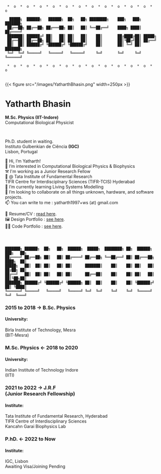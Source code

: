 
```goat
 *  o  *  o  *  o  *  o  *  o  *  o  *  o  *  o  *  o  *  o  *  o  *  o  
                                                                            
  █████╗  ██████╗   ██████╗  ██╗   ██╗ ████████╗    ███╗   ███╗ ███████╗
 ██╔══██╗ ██╔══██╗ ██╔═══██╗ ██║   ██║ ╚══██╔══╝    ████╗ ████║ ██╔════╝
 ███████║ ██████╔╝ ██║   ██║ ██║   ██║    ██║       ██╔████╔██║ █████╗
 ██╔══██║ ██╔══██╗ ██║   ██║ ██║   ██║    ██║       ██║╚██╔╝██║ ██╔══╝    
 ██║  ██║ ██████╔╝ ╚██████╔╝ ╚██████╔╝    ██║       ██║ ╚═╝ ██║ ███████╗
 ╚═╝  ╚═╝ ╚═════╝   ╚═════╝   ╚═════╝     ╚═╝       ╚═╝     ╚═╝ ╚══════╝
 
 *  o  *  o  *  o  *  o  *  o  *  o  *  o  *  o  *  o  *  o  *  o  *  o  
```
<br>
<div class="rowx">
  <div class="columnx">
    {{< figure src="/images/YatharthBhasin.png" width=250px >}}
  </div>
  <div class="columnx">
    <h1>Yatharth Bhasin</h1>
    <b>M.Sc. Physics (IIT-Indore)</b><br>
    Computational Biological Physicist
    <p><br></p>
    Ph.D. student in waiting.<br>
    Instituto Gulbenkian de Ciência <b>(IGC) </b><br>
    Lisbon, Portugal
  </div>
</div> 


<span hidden> Brief Paragraph Introduction </span>
👋 Hi, I’m Yatharth! \
👀 I’m interested in Computational Biological Physics & Biophysics \
⚒ I'm working as a Junior Research Fellow \
🔬 @ Tata Institute of Fundamental Research \
TIFR Centre for Interdisciplnary Sciences (TIFR-TCIS) Hyderabad<br>
🌱 I’m currently learning Living Systems Modelling \
💞️ I’m looking to collaborate on all things unknown, hardware, and software projects. \
📫 You can write to me : yatharth1997+ws (at) gmail.com


<span hidden> Links </span>
📃 Resume/CV : [read here](https://drive.google.com/file/d/1XtsUeojuXNe-d_a9AhDXsk7MJZiTlsvz/view?usp=sharing). \
🖼️ Design Portfolio : [see here](https://drive.google.com/file/d/1a0pQmmWagRprBTpElnuLLAm9PI0GC458/view?usp=sharing).\
👨‍💻 Code Portfolio : [see here](https://github.com/yatharthb97).

<p>&nbsp;</p>


``` goat

███████╗ ██████╗  ██╗   ██╗  ██████╗  █████╗  ████████╗ ██╗  ██████╗  ███╗   ██╗
██╔════╝ ██╔══██╗ ██║   ██║ ██╔════╝ ██╔══██╗ ╚══██╔══╝ ██║ ██╔═══██╗ ████╗  ██║
█████╗   ██║  ██║ ██║   ██║ ██║      ███████║    ██║    ██║ ██║   ██║ ██╔██╗ ██║
██╔══╝   ██║  ██║ ██║   ██║ ██║      ██╔══██║    ██║    ██║ ██║   ██║ ██║╚██╗██║
███████╗ ██████╔╝ ╚██████╔╝ ╚██████╗ ██║  ██║    ██║    ██║ ╚██████╔╝ ██║ ╚████║
╚══════╝ ╚═════╝   ╚═════╝   ╚═════╝ ╚═╝  ╚═╝    ╚═╝    ╚═╝  ╚═════╝  ╚═╝  ╚═══╝
```
<html>
<centre>
<div class="timeline">
  <div class="outer">
    <div class="card">
      <div class="info">
        <h3 class="title">2015 to 2018 → B.Sc. Physics</h3>
        <p><h4>University:</h4>Birla Institute of Technology, Mesra<br>(BIT-Mesra)
        </p>
      </div>
    </div>
    <div class="card">
      <div class="info">
        <h3 class="title">M.Sc. Physics ← 2018 to 2020</h3>
        <p><h4>University:</h4>
          Indian Institute of Technology Indore<br> (IITI) </p>
      </div>
    </div>
    <div class="card">
      <div class="info">
        <h3 class="title">2021 to 2022 → J.R.F<br>(Junior Research Fellowship)</h3>
        <p><h4>Institute:</h4> Tata Institute of Fundamental Research, Hyderabad<br>
        TIFR Centre of Interdisciplinary Sciences<br>Kancahn Garai Biophysics Lab</p>
      </div>
    </div>
    <div class="card">
      <div class="info">
        <h3 class="title">P.hD. ← 2022 to Now</h3>
        <p><h4>Institute:</h4> IGC, Lisbon<br>
        Awaiting Visa/Joining Pending</p>
      </div>
    </div>
</div>
</centre>
</html>